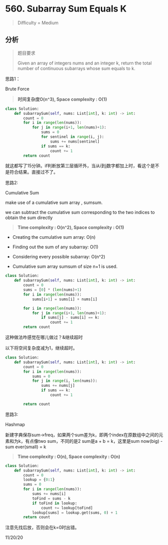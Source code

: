 # 560. Subarray Sum Equals K
> Difficulty = Medium

## 分析

> 题目要求
> 
> Given an array of integers nums and an integer k, return the total number of continuous subarrays whose sum equals to k.

思路1：

Brute Force

> **时间复杂度O(n^3), Space complexity : O(1)**

```python
class Solution:
    def subarraySum(self, nums: List[int], k: int) -> int:
        count = 0
        for i in range(len(nums)):
            for j in range(i+1, len(nums)+1):
                sums = 0
                for sentinel in range(i, j):
                    sums += nums[sentinel]
                if sums == k:
                    count += 1
        return count
```

就这都写了15分钟。if判断放第三层循环外，当从i到j数字都加上时，看这个是不是符合结果。直接过不了。


思路2:

Cumulative Sum

make use of a cumulative sum array , sumsum.

we can subtract the cumulative sum corresponding to the two indices to obtain the sum directly

> **Time complexity : O(n^2), Space complexity : O(1)**

- Creating the cumulative sum array: O(n)
- Finding out the sum of any subarray: O(1)
- Considering every possible subarray: O(n^2)

- Cumulative sum array sumsum of size n+1 is used.

```python
class Solution:
    def subarraySum(self, nums: List[int], k: int) -> int:
        count = 0
        sums = [0] * (len(nums)+1)
        for i in range(len(nums)):
            sums[i+1] = sums[i] + nums[i]

        for i in range(len(nums)):
            for j in range(i+1, len(nums)+1):
                if sums[j] - sums[i] == k:
                    count += 1
        return count
```

这种做法咋感觉在哪儿做过？&继续超时

以下将空间复杂度减为1，继续超时。

```python
class Solution:
    def subarraySum(self, nums: List[int], k: int) -> int:
        count = 0
        for i in range(len(nums)):
            sums = 0
            for j in range(i, len(nums)):
                sums += nums[j]
                if sums == k:
                    count += 1

        return count
```


思路3:

Hashmap

新建字典保存sum->freq，如果两个sum差为k，即两个index在原数组中之间的元素和为k，有点像two sum，不同的是2 sum是a + b = k，这里是sum now(big) - sum ever(small) = k

> **Time complexity : O(n), Space complexity : O(n)**

```python
class Solution:
    def subarraySum(self, nums: List[int], k: int) -> int:
        count = 0
        lookup = {0:1}
        sums = 0
        for i in range(len(nums)):
            sums += nums[i]
            toFind = sums - k
            if toFind in lookup:
                count += lookup[toFind]
            lookup[sums] = lookup.get(sums, 0) + 1
        return count
```

注意先找后放，否则会在k=0时出错。


11/20/20